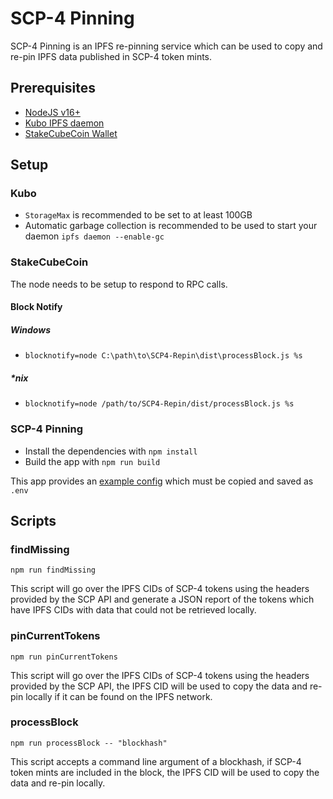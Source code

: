 # SCP-4 Pinning

SCP-4 Pinning is an IPFS re-pinning service which can be used to copy and re-pin IPFS data published in SCP-4 token mints.

## Prerequisites

- [NodeJS v16+](https://nodejs.org/)
- [Kubo IPFS daemon](https://docs.ipfs.tech/install/)
- [StakeCubeCoin Wallet](https://github.com/stakecube/StakeCubeCoin/releases)

## Setup

### Kubo

- `StorageMax` is recommended to be set to at least 100GB
- Automatic garbage collection is recommended to be used to start your daemon `ipfs daemon --enable-gc`

### StakeCubeCoin

The node needs to be setup to respond to RPC calls.

#### Block Notify

##### Windows

- `blocknotify=node C:\path\to\SCP4-Repin\dist\processBlock.js %s`

##### \*nix

- `blocknotify=node /path/to/SCP4-Repin/dist/processBlock.js %s`

### SCP-4 Pinning

- Install the dependencies with `npm install`
- Build the app with `npm run build`

This app provides an [example config](https://github.com/SeqSEE/SCP-4-Pinning/blob/main/default.env) which must be copied and saved as `.env`

## Scripts

### findMissing

`npm run findMissing`

This script will go over the IPFS CIDs of SCP-4 tokens using the headers provided by the SCP API and generate a JSON report of the tokens which have IPFS CIDs with data that could not be retrieved locally.

### pinCurrentTokens

`npm run pinCurrentTokens`

This script will go over the IPFS CIDs of SCP-4 tokens using the headers provided by the SCP API, the IPFS CID will be used to copy the data and re-pin locally if it can be found on the IPFS network.

### processBlock

`npm run processBlock -- "blockhash"`

This script accepts a command line argument of a blockhash, if SCP-4 token mints are included in the block, the IPFS CID will be used to copy the data and re-pin locally.
